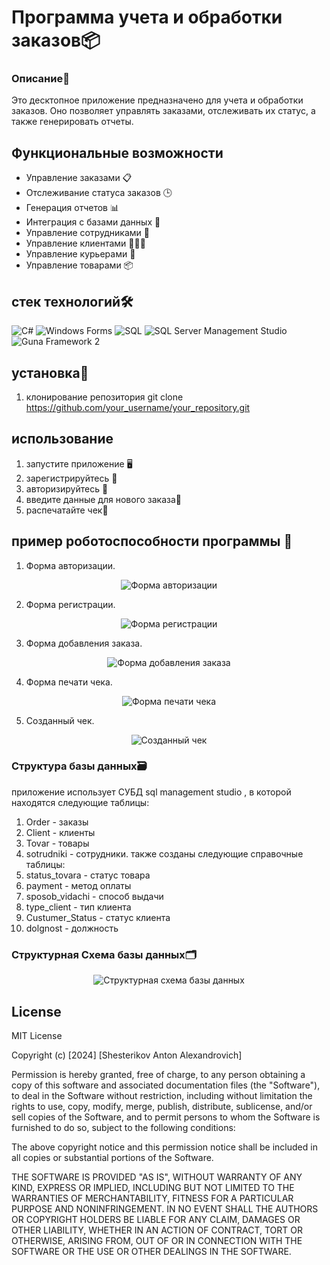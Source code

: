 # Программа учета и обработки заказов📦

### Описание📝
Это десктопное приложение предназначено для учета и обработки заказов. Оно позволяет управлять заказами, отслеживать их статус, а также генерировать отчеты.

## Функциональные возможности
- Управление заказами 📋
- Отслеживание статуса заказов 🕒
- Генерация отчетов 📊
- Интеграция с базами данных 🔗
- Управление сотрудниками 👥
- Управление клиентами 🧑‍🤝‍🧑
- Управление курьерами 🚚
- Управление товарами 📦

## стек технологий🛠️

![C#](https://img.shields.io/badge/-C%23-090909?style=for-the-badge&logo=csharp&logoColor=239120)
![Windows Forms](https://img.shields.io/badge/-Windows%20Forms-090909?style=for-the-badge&logo=windows&logoColor=0078D6)
![SQL](https://img.shields.io/badge/-SQL-090909?style=for-the-badge&logo=postgresql&logoColor=47c5fb)
![SQL Server Management Studio](https://img.shields.io/badge/-SSMS-090909?style=for-the-badge&logo=microsoftsqlserver&logoColor=CC2927)
![Guna Framework 2](https://img.shields.io/badge/-Guna%20Framework%202-090909?style=for-the-badge&logo=.net&logoColor=512BD4)

## установка🔧

1. клонирование репозитория 
 git clone https://github.com/your_username/your_repository.git

 ## использование
 1. запустите приложение 🖥️
 2. зарегистрируйтесь 📝
 3. авторизируйтесь 🔐
 4. введите данные для нового заказа🛒
 5. распечатайте чек🧾

 ## пример роботоспособности программы 📸

1. Форма авторизации.
<p align="center">
  <img src="https://github.com/user-attachments/assets/74eae220-6f7e-4a2d-92d4-380c3c03f7ce" alt="Форма авторизации"/>
</p>

2. Форма регистрации.
<p align="center">
  <img src="https://github.com/user-attachments/assets/f3502545-72e2-4115-848c-04db9da994e7" alt="Форма регистрации"/>
</p>

3. Форма добавления заказа.
<p align="center">
  <img src="https://github.com/user-attachments/assets/42214ec9-162d-49d0-8a1d-b4fffc3e928c" alt="Форма добавления заказа"/>
</p>

4. Форма печати чека.
<p align="center">
  <img src="https://github.com/user-attachments/assets/80bd384d-ed70-4f18-903f-bd71396f7b63" alt="Форма печати чека"/>
</p>

5. Созданный чек.
<p align="center">
  <img src="https://github.com/user-attachments/assets/d6489daa-b95d-4299-98fe-0c0cc49a1441" alt="Созданный чек"/>
</p>

 ### Структура базы данных🗃️

приложение использует СУБД sql management studio , в которой находятся следующие таблицы:
1. Order - заказы
2. Client - клиенты 
3. Tovar - товары  
4. sotrudniki - сотрудники.
также созданы следующие справочные таблицы:
5. status_tovara - статус товара
6. payment - метод оплаты  
7. sposob_vidachi - способ выдачи
8. type_client - тип клиента
9. Custumer_Status - статус клиента 
10. dolgnost - должность
### Структурная Схема базы данных🗂️
<p align="center">
  <img src="https://github.com/user-attachments/assets/10c8235b-cb2e-47e6-b1fd-7f78fd719445" alt="Структурная схема базы данных" />
</p>

## License

MIT License

Copyright (c) [2024] [Shesterikov Anton Alexandrovich]

Permission is hereby granted, free of charge, to any person obtaining a copy
of this software and associated documentation files (the "Software"), to deal
in the Software without restriction, including without limitation the rights
to use, copy, modify, merge, publish, distribute, sublicense, and/or sell
copies of the Software, and to permit persons to whom the Software is
furnished to do so, subject to the following conditions:

The above copyright notice and this permission notice shall be included in all
copies or substantial portions of the Software.

THE SOFTWARE IS PROVIDED "AS IS", WITHOUT WARRANTY OF ANY KIND, EXPRESS OR
IMPLIED, INCLUDING BUT NOT LIMITED TO THE WARRANTIES OF MERCHANTABILITY,
FITNESS FOR A PARTICULAR PURPOSE AND NONINFRINGEMENT. IN NO EVENT SHALL THE
AUTHORS OR COPYRIGHT HOLDERS BE LIABLE FOR ANY CLAIM, DAMAGES OR OTHER
LIABILITY, WHETHER IN AN ACTION OF CONTRACT, TORT OR OTHERWISE, ARISING FROM,
OUT OF OR IN CONNECTION WITH THE SOFTWARE OR THE USE OR OTHER DEALINGS IN THE
SOFTWARE.


